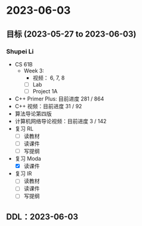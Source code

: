 # 2023-06-03
## 目标 (2023-05-27 to 2023-06-03)
### Shupei Li
- CS 61B
    - Week 3:
        - 视频： 6, 7, 8
        - [ ] Lab
        - [ ] Project 1A
- C++ Primer Plus: 目前进度 281 / 864
- C++ 视频：目前进度 31 / 92
- 算法导论第四版
- 计算机网络导论视频：目前进度 3 / 142
- 复习 RL
    -[ ] 读教材
    -[ ] 读课件
    -[ ] 写提纲
- 复习 Moda
    -[x] 读课件
- 复习 IR
    -[ ] 读教材
    -[ ] 读课件
    -[ ] 写提纲

## DDL：2023-06-03

